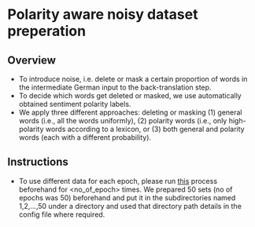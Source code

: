 # Polarity aware noisy dataset preperation

## Overview
- To introduce noise, i.e. delete or mask a certain proportion of words in the intermediate German input to the back-translation step.
- To decide which words get deleted or masked, we use automatically obtained sentiment polarity labels.
- We apply three different approaches: deleting or masking (1) general words (i.e., all the words uniformly), (2) polarity words (i.e., only high-polarity words according to a lexicon, or (3) both general and polarity words (each with a different probability).

## Instructions
- To use different data for each epoch, please run [this](https://github.com/SOURO/polarity-denoising-sentiment-transfer/blob/main/prepare_noisy_data/prepare_noisy_data.ipynb) process beforehand for <no_of_epoch> times. We prepared 50 sets (no of epochs was 50) beforehand and put it in the subdirectories named 1,2,...,50 under a directory and used that directory path details in the config file where required.
    
